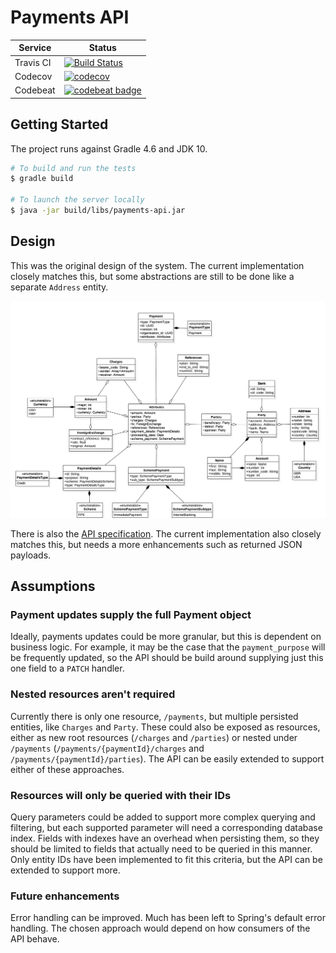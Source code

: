# Payments API

| Service | Status |
| --- | --- |
| Travis CI | [![Build Status](https://travis-ci.org/kwyse/payments-api.svg?branch=master)](https://travis-ci.org/kwyse/payments-api) |
| Codecov | [![codecov](https://codecov.io/gh/kwyse/payments-api/branch/master/graph/badge.svg)](https://codecov.io/gh/kwyse/payments-api) |
| Codebeat | [![codebeat badge](https://codebeat.co/badges/826c7327-613d-49c9-9837-38766606d3f8)](https://codebeat.co/projects/github-com-kwyse-payments-api-master) |

## Getting Started

The project runs against Gradle 4.6 and JDK 10.

```bash
# To build and run the tests
$ gradle build

# To launch the server locally
$ java -jar build/libs/payments-api.jar
```

## Design

This was the original design of the system. The current implementation closely
matches this, but some abstractions are still to be done like a separate
`Address` entity.

![Original API design](original_api_design.png)

There is also the [API specification](http://htmlpreview.github.io/?https://github.com/kwyse/payments-api/blob/master/api_specification.html).
The current implementation also closely matches this, but needs a more
enhancements such as returned JSON payloads.

## Assumptions

### Payment updates supply the full Payment object

Ideally, payments updates could be more granular, but this is dependent on
business logic. For example, it may be the case that the `payment_purpose` will
be frequently updated, so the API should be build around supplying just this
one field to a `PATCH` handler.

### Nested resources aren't required

Currently there is only one resource, `/payments`, but multiple persisted
entities, like `Charges` and `Party`. These could also be exposed as resources,
either as new root resources (`/charges` and `/parties`) or nested under
`/payments` (`/payments/{paymentId}/charges` and `/payments/{paymentId}/parties`).
The API can be easily extended to support either of these approaches.

### Resources will only be queried with their IDs

Query parameters could be added to support more complex querying and filtering,
but each supported parameter will need a corresponding database index. Fields
with indexes have an overhead when persisting them, so they should be limited
to fields that actually need to be queried in this manner. Only entity IDs have
been implemented to fit this criteria, but the API can be extended to support
more.

### Future enhancements

Error handling can be improved. Much has been left to Spring's default error
handling. The chosen approach would depend on how consumers of the API behave.